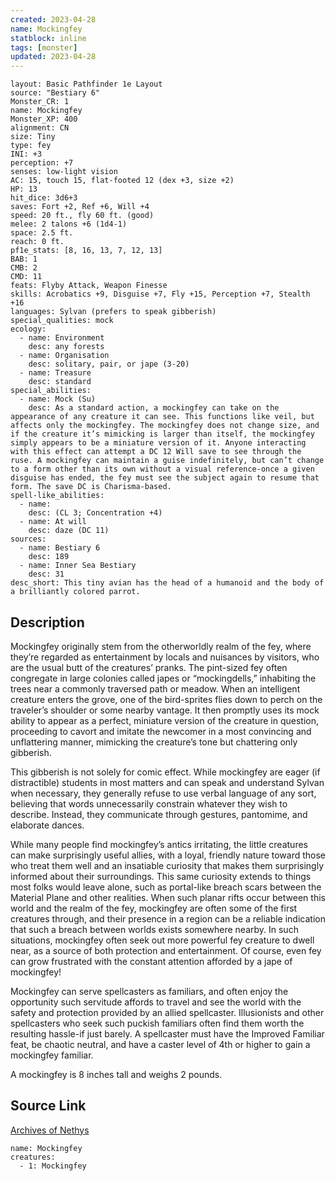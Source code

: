 ```yaml
---
created: 2023-04-28
name: Mockingfey
statblock: inline
tags: [monster]
updated: 2023-04-28
---
```

```statblock
layout: Basic Pathfinder 1e Layout
source: "Bestiary 6"
Monster_CR: 1
name: Mockingfey
Monster_XP: 400
alignment: CN
size: Tiny
type: fey
INI: +3
perception: +7
senses: low-light vision
AC: 15, touch 15, flat-footed 12 (dex +3, size +2)
HP: 13
hit_dice: 3d6+3
saves: Fort +2, Ref +6, Will +4
speed: 20 ft., fly 60 ft. (good)
melee: 2 talons +6 (1d4-1)
space: 2.5 ft.
reach: 0 ft.
pf1e_stats: [8, 16, 13, 7, 12, 13]
BAB: 1
CMB: 2
CMD: 11
feats: Flyby Attack, Weapon Finesse
skills: Acrobatics +9, Disguise +7, Fly +15, Perception +7, Stealth +16
languages: Sylvan (prefers to speak gibberish)
special_qualities: mock
ecology:
  - name: Environment
    desc: any forests
  - name: Organisation
    desc: solitary, pair, or jape (3-20)
  - name: Treasure
    desc: standard
special_abilities:
  - name: Mock (Su)
    desc: As a standard action, a mockingfey can take on the appearance of any creature it can see. This functions like veil, but affects only the mockingfey. The mockingfey does not change size, and if the creature it’s mimicking is larger than itself, the mockingfey simply appears to be a miniature version of it. Anyone interacting with this effect can attempt a DC 12 Will save to see through the ruse. A mockingfey can maintain a guise indefinitely, but can’t change to a form other than its own without a visual reference-once a given disguise has ended, the fey must see the subject again to resume that form. The save DC is Charisma-based.
spell-like_abilities:
  - name:
    desc: (CL 3; Concentration +4)
  - name: At will
    desc: daze (DC 11)
sources:
  - name: Bestiary 6
    desc: 189
  - name: Inner Sea Bestiary
    desc: 31
desc_short: This tiny avian has the head of a humanoid and the body of a brilliantly colored parrot.
```
## Description
Mockingfey originally stem from the otherworldly realm of the fey, where they’re regarded as entertainment by locals and nuisances by visitors, who are the usual butt of the creatures’ pranks. The pint-sized fey often congregate in large colonies called japes or “mockingdells,” inhabiting the trees near a commonly traversed path or meadow. When an intelligent creature enters the grove, one of the bird-sprites flies down to perch on the traveler’s shoulder or some nearby vantage. It then promptly uses its mock ability to appear as a perfect, miniature version of the creature in question, proceeding to cavort and imitate the newcomer in a most convincing and unflattering manner, mimicking the creature’s tone but chattering only gibberish. 

This gibberish is not solely for comic effect. While mockingfey are eager (if distractible) students in most matters and can speak and understand Sylvan when necessary, they generally refuse to use verbal language of any sort, believing that words unnecessarily constrain whatever they wish to describe. Instead, they communicate through gestures, pantomime, and elaborate dances. 

While many people find mockingfey’s antics irritating, the little creatures can make surprisingly useful allies, with a loyal, friendly nature toward those who treat them well and an insatiable curiosity that makes them surprisingly informed about their surroundings. This same curiosity extends to things most folks would leave alone, such as portal-like breach scars between the Material Plane and other realities. When such planar rifts occur between this world and the realm of the fey, mockingfey are often some of the first creatures through, and their presence in a region can be a reliable indication that such a breach between worlds exists somewhere nearby. In such situations, mockingfey often seek out more powerful fey creature to dwell near, as a source of both protection and entertainment. Of course, even fey can grow frustrated with the constant attention afforded by a jape of mockingfey! 

Mockingfey can serve spellcasters as familiars, and often enjoy the opportunity such servitude affords to travel and see the world with the safety and protection provided by an allied spellcaster. Illusionists and other spellcasters who seek such puckish familiars often find them worth the resulting hassle-if just barely. A spellcaster must have the Improved Familiar feat, be chaotic neutral, and have a caster level of 4th or higher to gain a mockingfey familiar. 

A mockingfey is 8 inches tall and weighs 2 pounds.
## Source Link
[Archives of Nethys](https://aonprd.com/MonsterDisplay.aspx?ItemName=Mockingfey)
```encounter-table
name: Mockingfey
creatures:
  - 1: Mockingfey
```
